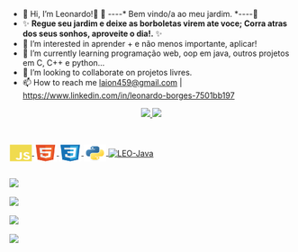 - 👋 Hi, I’m  Leonardo!👋   🌱 ----* Bem vindo/a ao meu jardim. *----🌱
- ✨ **Regue seu jardim e deixe as borboletas virem ate voce; Corra atras dos seus sonhos, aproveite o dia!.** ✨
- 👀 I’m interested in  aprender + e não menos importante, aplicar!
- 🌱 I’m currently learning  programação web, oop em java, outros projetos em C, C++ e python...
- 💞️ I’m looking to collaborate on  projetos livres.
- 📫 How to reach me  laion459@gmail.com | https://www.linkedin.com/in/leonardo-borges-7501bb197
<div align="center">
  <a href="https://github.com/laion459">
  <img height="180em" src="https://github-readme-stats.vercel.app/api?username=laion459&show_icons=true&theme=dark&include_all_commits=true&count_private=true"/>
  <img height="180em" src="https://github-readme-stats.vercel.app/api/top-langs/?username=laion459&layout=compact&langs_count=7&theme=dark"/>
</div>
  
##
  
<div style="display: inline_block"><br>
  <img align="center" alt="LEO-Js" height="30" width="40" src="https://raw.githubusercontent.com/devicons/devicon/master/icons/javascript/javascript-plain.svg">
  <img align="center" alt="LEO-HTML" height="30" width="40" src="https://raw.githubusercontent.com/devicons/devicon/master/icons/html5/html5-original.svg">
  <img align="center" alt="LEO-CSS" height="30" width="40" src="https://raw.githubusercontent.com/devicons/devicon/master/icons/css3/css3-original.svg">
  <img align="center" alt="LEO-Python" height="30" width="40" src="https://raw.githubusercontent.com/devicons/devicon/master/icons/python/python-original.svg">
  <img align="center" alt="LEO-Java" height="30" width="40" src="https://raw.githubusercontent.com/devicons/devicon/master/icons/css3/css3-original.svg)">
  
</div>
  
##  
    
<div> 
  
  <a href="https://instagram.com/laionzzzz" target="_blank"><img src="https://img.shields.io/badge/-Instagram-%23E4405F?style=for-the-badge&logo=instagram&logoColor=white" target="_blank"></a>
 	
 <a href="https://discord.gg/yPT9Vx52SB" target="_blank"><img src="https://img.shields.io/badge/Discord-7289DA?style=for-the-badge&logo=discord&logoColor=white" target="_blank"></a> 
  
  <a href = "mailto:laion459@gmail.com"><img src="https://img.shields.io/badge/-Gmail-%23333?style=for-the-badge&logo=gmail&logoColor=white" target="_blank"></a>
  
  <a href="https://www.linkedin.com/in/leonardo-borges-7501bb197?lipi=urn%3Ali%3Apage%3Ad_flagship3_profile_view_base_contact_details%3Bmir7KWKpRIONFzoZBXEo6g%3D%3D" target="_blank"><img src="https://img.shields.io/badge/-LinkedIn-%230077B5?style=for-the-badge&logo=linkedin&logoColor=white" target="_blank"></a> 
 
  
 
 
</div>  
   
<!---
Laion459/Laion459 is a ✨ special ✨ repository because its `README.md` (this file) appears on your GitHub profile.
You can click the Preview link to take a look at your changes.
--->
